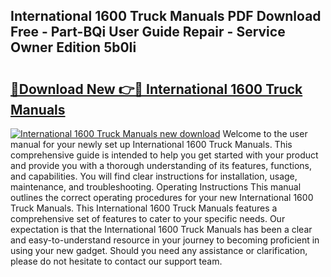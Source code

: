 ## International 1600 Truck Manuals PDF Download Free - Part-BQi User Guide Repair - Service Owner Edition 5b0Ii

# <h2><a href="http://bc4760.oget.top/?id=International+1600+Truck+Manuals">🔗Download New 👉🔴 International 1600 Truck Manuals</a></h2>

[![International 1600 Truck Manuals new download](https://i.imgur.com/5g1atiW.png)](http://bc4760.oget.top/?id=International+1600+Truck+Manuals)
Welcome to the user manual for your newly set up International 1600 Truck Manuals. This comprehensive guide is intended to help you get started with your product and provide you with a thorough understanding of its features, functions, and capabilities. You will find clear instructions for installation, usage, maintenance, and troubleshooting. Operating Instructions This manual outlines the correct operating procedures for your new International 1600 Truck Manuals. This International 1600 Truck Manuals features a comprehensive set of features to cater to your specific needs. Our expectation is that the International 1600 Truck Manuals has been a clear and easy-to-understand resource in your journey to becoming proficient in using your new gadget. Should you need any assistance or clarification, please do not hesitate to contact our support team.
